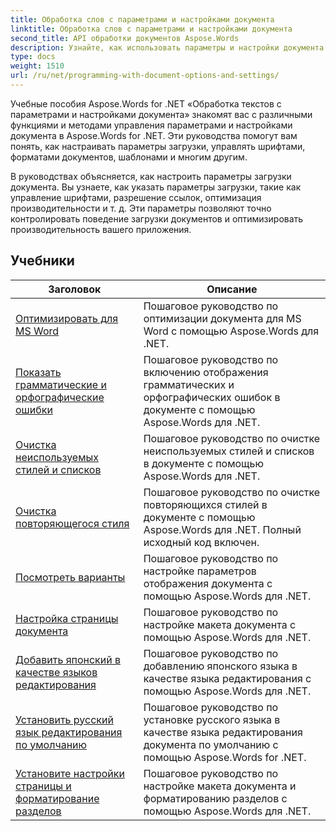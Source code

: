 ```yaml
---
title: Обработка слов с параметрами и настройками документа
linktitle: Обработка слов с параметрами и настройками документа
second_title: API обработки документов Aspose.Words
description: Узнайте, как использовать параметры и настройки документа для настройки и управления поведением документов Word с помощью Aspose.Words для .NET. В учебных пособиях вы познакомитесь с различными функциями, такими как свойства документа.
type: docs
weight: 1510
url: /ru/net/programming-with-document-options-and-settings/
---
```

Учебные пособия Aspose.Words for .NET «Обработка текстов с параметрами и настройками документа» знакомят вас с различными функциями и методами управления параметрами и настройками документа в Aspose.Words for .NET. Эти руководства помогут вам понять, как настраивать параметры загрузки, управлять шрифтами, форматами документов, шаблонами и многим другим.

В руководствах объясняется, как настроить параметры загрузки документа. Вы узнаете, как указать параметры загрузки, такие как управление шрифтами, разрешение ссылок, оптимизация производительности и т. д. Эти параметры позволяют точно контролировать поведение загрузки документов и оптимизировать производительность вашего приложения.

 ## Учебники
| Заголовок | Описание |
| --- | --- |
| [Оптимизировать для MS Word](./optimize-for-ms-word/) | Пошаговое руководство по оптимизации документа для MS Word с помощью Aspose.Words для .NET. |
| [Показать грамматические и орфографические ошибки](./show-grammatical-and-spelling-errors/) | Пошаговое руководство по включению отображения грамматических и орфографических ошибок в документе с помощью Aspose.Words для .NET. |
| [Очистка неиспользуемых стилей и списков](./cleanup-unused-styles-and-lists/) | Пошаговое руководство по очистке неиспользуемых стилей и списков в документе с помощью Aspose.Words для .NET. |
| [Очистка повторяющегося стиля](./cleanup-duplicate-style/) | Пошаговое руководство по очистке повторяющихся стилей в документе с помощью Aspose.Words для .NET. Полный исходный код включен. |
| [Посмотреть варианты](./view-options/) | Пошаговое руководство по настройке параметров отображения документа с помощью Aspose.Words для .NET. |
| [Настройка страницы документа](./document-page-setup/) | Пошаговое руководство по настройке макета документа с помощью Aspose.Words для .NET. |
| [Добавить японский в качестве языков редактирования](./add-japanese-as-editing-languages/) | Пошаговое руководство по добавлению японского языка в качестве языка редактирования с помощью Aspose.Words для .NET. |
| [Установить русский язык редактирования по умолчанию](./set-russian-as-default-editing-language/) | Пошаговое руководство по установке русского языка в качестве языка редактирования документа по умолчанию с помощью Aspose.Words for .NET. |
| [Установите настройки страницы и форматирование разделов](./set-page-setup-and-section-formatting/) | Пошаговое руководство по настройке макета документа и форматированию разделов с помощью Aspose.Words для .NET. |